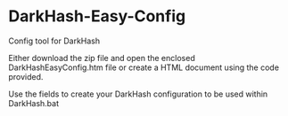 # DarkHash-Easy-Config
Config tool for DarkHash

Either download the zip file and open the enclosed DarkHashEasyConfig.htm file or create a HTML document using the code provided.

Use the fields to create your DarkHash configuration to be used within DarkHash.bat
